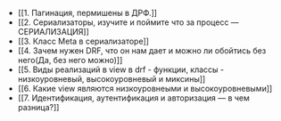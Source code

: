 
- [[1. Пагинация, пермишены в ДРФ.]]
- [[2. Сериализаторы, изучите и поймите что за процесс — СЕРИАЛИЗАЦИЯ]]
- [[3. Класс Meta в сериализаторе]]
- [[4. Зачем нужен DRF, что он нам дает  и можно ли обойтись без него(Да, без него можно)]]
- [[5. Виды реализаций в view в drf -  функции, классы - низкоуровневый, высокоуровневый и миксины]]
- [[6. Какие view являются низкоуровнеыми и высокоуровневыми]]
- [[7. Идентификация, аутентификация и авторизация — в чем разница?]]